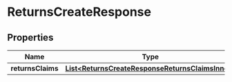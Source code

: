 

# ReturnsCreateResponse


## Properties

| Name | Type | Description | Notes |
|------------ | ------------- | ------------- | -------------|
|**returnsClaims** | [**List&lt;ReturnsCreateResponseReturnsClaimsInner&gt;**](ReturnsCreateResponseReturnsClaimsInner.md) |  |  [optional] |



